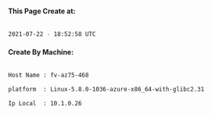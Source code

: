 
   
#### This Page Create at:

```bash

2021-07-22 - 18:52:58 UTC

```

#### Create By Machine:

```bash

Host Name : fv-az75-468

platform  : Linux-5.8.0-1036-azure-x86_64-with-glibc2.31

Ip Local  : 10.1.0.26

```

